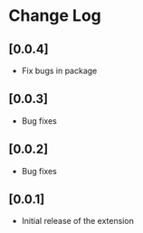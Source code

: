 # Change Log

## [0.0.4]
* Fix bugs in package

## [0.0.3]
* Bug fixes
## [0.0.2]

* Bug fixes
## [0.0.1]

* Initial release of the extension
